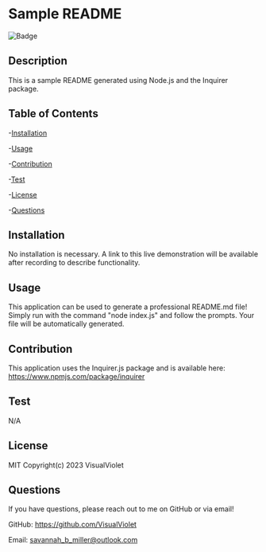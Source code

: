 # Sample README
![Badge](https://img.shields.io/badge/license-MIT-blue)

## Description

This is a sample README generated using Node.js and the Inquirer package. 

## Table of Contents
-[Installation](#installation)

-[Usage](#usage)

-[Contribution](#contribution)

-[Test](#test)

-[License](#license)

-[Questions](#questions)

## Installation

No installation is necessary. A link to this live demonstration will be available after recording to describe functionality.

## Usage

This application can be used to generate a professional README.md file! Simply run with the command "node index.js" and follow the prompts. Your file will be automatically generated.

## Contribution

This application uses the Inquirer.js package and is available here: https://www.npmjs.com/package/inquirer

## Test

N/A

## License

MIT Copyright(c) 2023 VisualViolet

## Questions

If you have questions, please reach out to me on GitHub or via email!

GitHub: https://github.com/VisualViolet

Email: savannah_b_miller@outlook.com
